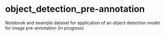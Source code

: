 # object_detection_pre-annotation
Notebook and example dataset for application of an object detection model for image pre-annotation (in progress)
